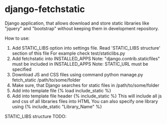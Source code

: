 django-fetchstatic
==================

Django application, that allows download and store static libraries like "jquery" and "bootstrap" without keeping them in development repository.

How to use:

1) Add STATIC_LIBS option into settings file.
    Read 'STATIC_LIBS structure' section of this file
    For example check test/staticlibs.py
2) Add fetchstatic into INSTALLED_APPS
    Note: "django.contrib.staticfiles" must be included in INSTALLED_APPS
    Note: STATIC_URL must be specified
3) Download JS and CSS files using command
    python manage.py fetch_static /path/to/some/folder
4) Make sure, that Django searches for static files in /path/to/some/folder
5) Add into template file
    {% load include_static %}
6) Add into template file header
    {% include_static %}
    This will include all js and css of all libraries files into HTML
    You can also specify one library using
    {% include_static "Library_Name" %}

STATIC_LIBS structure
TODO:
